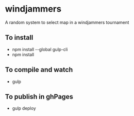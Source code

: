 # windjammers

A random system to select map in a windjammers tournament

## To install

- npm install --global gulp-cli
- npm install

## To compile and watch
- gulp

## To publish in ghPages
- gulp deploy
